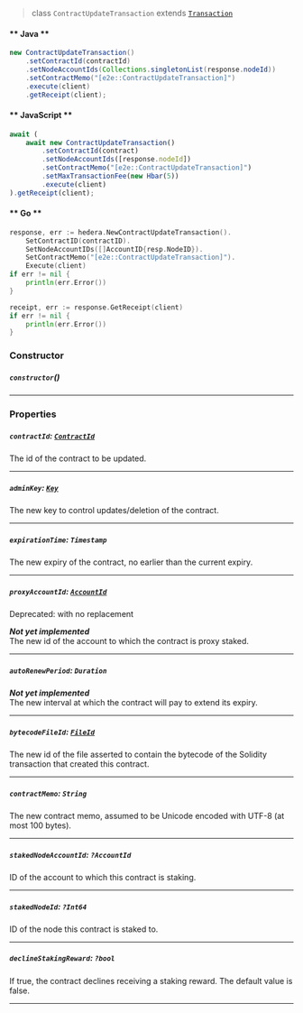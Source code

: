> class `ContractUpdateTransaction` extends [`Transaction`](reference/core/Transaction.md)

<!-- tabs:start -->

#### ** Java **

```java
new ContractUpdateTransaction()
    .setContractId(contractId)
    .setNodeAccountIds(Collections.singletonList(response.nodeId))
    .setContractMemo("[e2e::ContractUpdateTransaction]")
    .execute(client)
    .getReceipt(client);
```

#### ** JavaScript **

```js
await (
    await new ContractUpdateTransaction()
        .setContractId(contract)
        .setNodeAccountIds([response.nodeId])
        .setContractMemo("[e2e::ContractUpdateTransaction]")
        .setMaxTransactionFee(new Hbar(5))
        .execute(client)
).getReceipt(client);
```

#### ** Go **

```go
response, err := hedera.NewContractUpdateTransaction().
    SetContractID(contractID).
    SetNodeAccountIDs([]AccountID{resp.NodeID}).
    SetContractMemo("[e2e::ContractUpdateTransaction]").
    Execute(client)
if err != nil {
    println(err.Error())
}

receipt, err := response.GetReceipt(client)
if err != nil {
    println(err.Error())
}
```

<!-- tabs:end -->

### Constructor

##### `constructor`()

---

### Properties

##### `contractId`: [`ContractId`](reference/contract/ContractId.md)

The id of the contract to be updated.

---

##### `adminKey`: [`Key`](reference/cryptography/Key.md)

The new key to control updates/deletion of the contract.

---

##### `expirationTime`: `Timestamp`

The new expiry of the contract, no earlier than the current expiry.

---

##### `proxyAccountId`: [`AccountId`](reference/cryptocurrency/AccountId.md)

Deprecated: with no replacement

***Not yet implemented***
<br>
The new id of the account to which the contract is proxy staked.

---

##### `autoRenewPeriod`: `Duration`

***Not yet implemented***
<br>
The new interval at which the contract will pay to extend its expiry.

---

##### `bytecodeFileId`: [`FileId`](reference/file/FileId.md)

The new id of the file asserted to contain the bytecode of the Solidity transaction that created this contract.

---

##### `contractMemo`: `String`

The new contract memo, assumed to be Unicode encoded with UTF-8 (at most 100 bytes).

---

##### `stakedNodeAccountId`: `?AccountId`

ID of the account to which this contract is staking.

---

##### `stakedNodeId`: `?Int64`

ID of the node this contract is staked to.

---

##### `declineStakingReward`: `?bool`

If true, the contract declines receiving a staking reward. The default value is false.

---
